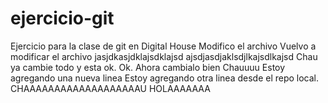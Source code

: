 # ejercicio-git
Ejercicio para la clase de git en Digital House
Modifico el archivo
Vuelvo a modificar el archivo
jasjdkasjdklajsdklajsd
ajsdjasdjaklsdjlkajsdlkajsd
Chau ya cambie todo y esta ok.
Ok. Ahora cambialo bien
Chauuuu
Estoy agregando una nueva linea
Estoy agregando otra linea desde el repo local.
CHAAAAAAAAAAAAAAAAAAAU
HOLAAAAAAA

